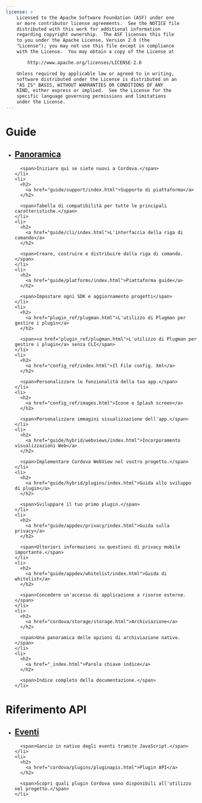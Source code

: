 ```yaml
---
license: >
    Licensed to the Apache Software Foundation (ASF) under one
    or more contributor license agreements.  See the NOTICE file
    distributed with this work for additional information
    regarding copyright ownership.  The ASF licenses this file
    to you under the Apache License, Version 2.0 (the
    "License"); you may not use this file except in compliance
    with the License.  You may obtain a copy of the License at

        http://www.apache.org/licenses/LICENSE-2.0

    Unless required by applicable law or agreed to in writing,
    software distributed under the License is distributed on an
    "AS IS" BASIS, WITHOUT WARRANTIES OR CONDITIONS OF ANY
    KIND, either express or implied.  See the License for the
    specific language governing permissions and limitations
    under the License.
---
```


<div id="home">
  <h1>
    Guide
  </h1>
  
  <ul>
    <li>
      <h2>
        <a href="guide/overview/index.html">Panoramica</a>
      </h2>
      
      <span>Iniziare qui se siete nuovi a Cordova.</span>
    </li>
    <li>
      <h2>
        <a href="guide/support/index.html">Supporto di piattaforma</a>
      </h2>
      
      <span>Tabella di compatibilità per tutte le principali caratteristiche.</span>
    </li>
    <li>
      <h2>
        <a href="guide/cli/index.html">L'interfaccia della riga di comando</a>
      </h2>
      
      <span>Creare, costruire e distribuire dalla riga di comando.</span>
    </li>
    <li>
      <h2>
        <a href="guide/platforms/index.html">Piattaforma guide</a>
      </h2>
      
      <span>Impostare ogni SDK e aggiornamento progetti</span>
    </li>
    <li>
      <h2>
        <a href="plugin_ref/plugman.html">L'utilizzo di Plugman per gestire i plugin</a>
      </h2>
      
      <span><a href="plugin_ref/plugman.html">L'utilizzo di Plugman per gestire i plugin</a> senza CLI</span>
    </li>
    <li>
      <h2>
        <a href="config_ref/index.html">Il File config. Xml</a>
      </h2>
      
      <span>Personalizzare le funzionalità della tua app.</span>
    </li>
    <li>
      <h2>
        <a href="config_ref/images.html">Icone e Splash screen</a>
      </h2>
      
      <span>Personalizzare immagini visualizzazione dell'app.</span>
    </li>
    <li>
      <h2>
        <a href="guide/hybrid/webviews/index.html">Incorporamento visualizzazioni Web</a>
      </h2>
      
      <span>Implementare Cordova WebView nel vostro progetto.</span>
    </li>
    <li>
      <h2>
        <a href="guide/hybrid/plugins/index.html">Guida allo sviluppo di plugin</a>
      </h2>
      
      <span>Sviluppare il tuo primo plugin.</span>
    </li>
    <li>
      <h2>
        <a href="guide/appdev/privacy/index.html">Guida sulla privacy</a>
      </h2>
      
      <span>Ulteriori informazioni su questioni di privacy mobile importante.</span>
    </li>
    <li>
      <h2>
        <a href="guide/appdev/whitelist/index.html">Guida di whitelist</a>
      </h2>
      
      <span>Concedere un'accesso di applicazione a risorse esterne.</span>
    </li>
    <li>
      <h2>
        <a href="cordova/storage/storage.html">Archiviazione</a>
      </h2>
      
      <span>Una panoramica delle opzioni di archiviazione nativo.</span>
    </li>
    <li>
      <h2>
        <a href="_index.html">Parola chiave indice</a>
      </h2>
      
      <span>Indice completo della documentazione.</span>
    </li>
  </ul>
  
  <h1>
    Riferimento API
  </h1>
  
  <ul>
    <li>
      <h2>
        <a href="cordova/events/events.html">Eventi</a>
      </h2>
      
      <span>Gancio in nativo degli eventi tramite JavaScript.</span>
    </li>
    <li>
      <h2>
        <a href="cordova/plugins/pluginapis.html">Plugin API</a>
      </h2>
      
      <span>Scopri quali plugin Cordova sono disponibili all'utilizzo nel progetto.</span>
    </li>
  </ul>
</div>